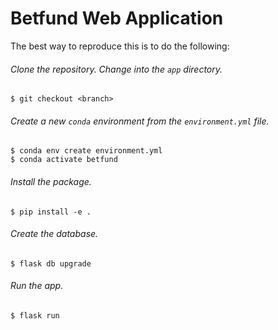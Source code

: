 # Betfund Web Application

The best way to reproduce this is to do the following:

###### Clone the repository. Change into the `app` directory.

```
$ git checkout <branch>
```

###### Create a new `conda` environment from the `environment.yml` file.

```
$ conda env create environment.yml
$ conda activate betfund
```

###### Install the package.

```
$ pip install -e .
```

###### Create the database.

```
$ flask db upgrade
```

###### Run the app.

```
$ flask run
```
